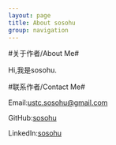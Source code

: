 ```yaml
---
layout: page
title: About sosohu
group: navigation
---
```


#关于作者/About Me#

Hi,我是sosohu.

#联系作者/Contact Me#

Email:<ustc.sosohu@gmail.com>

GitHub:[sosohu](https://github.com/sosohu)

LinkedIn:[sosohu](https://cn.linkedin.com/in/sosohu)

